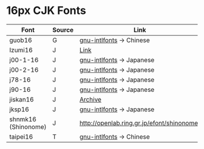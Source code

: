 # 16px CJK Fonts

| Font | Source | Link | Derivative? |
| --- | --- | --- | --- |
| guob16 | G | [gnu-intlfonts](https://ftp.gnu.org/gnu/intlfonts/) -> Chinese | / |
| Izumi16 | J | [Link](http://izumilib.web.fc2.com/izumi-bf/dl-eng.html) | jiskan16 | / |
| j00-1-16 | J | [gnu-intlfonts](https://ftp.gnu.org/gnu/intlfonts/) -> Japanese | / |
| j00-2-16 | J | [gnu-intlfonts](https://ftp.gnu.org/gnu/intlfonts/) -> Japanese | / |
| j78-16 | J | [gnu-intlfonts](https://ftp.gnu.org/gnu/intlfonts/) -> Japanese | / |
| j90-16 | J | [gnu-intlfonts](https://ftp.gnu.org/gnu/intlfonts/) -> Japanese | jiskan16 |
| jiskan16 | J | [Archive](https://web.archive.org/web/20100218022211/http://www12.ocn.ne.jp/~imamura/jisx0213.html) | / |
| jksp16 | J | [gnu-intlfonts](https://ftp.gnu.org/gnu/intlfonts/) -> Japanese | / |
| shnmk16 (Shinonome) | J | <http://openlab.ring.gr.jp/efont/shinonome/> | jiskan16 |
| taipei16 | T | [gnu-intlfonts](https://ftp.gnu.org/gnu/intlfonts/) -> Chinese | / |

